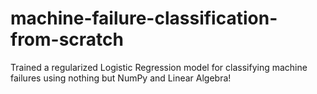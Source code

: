 # machine-failure-classification-from-scratch
Trained a regularized Logistic Regression model for classifying machine failures using nothing but NumPy and Linear Algebra!
